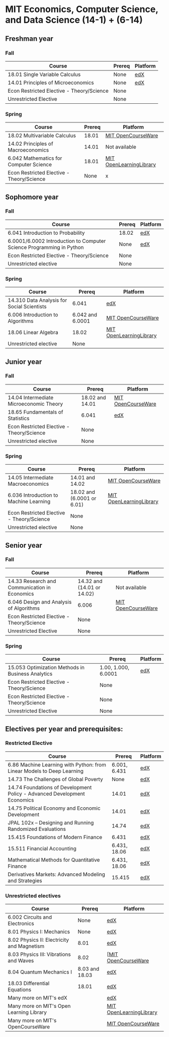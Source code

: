 # MIT Economics, Computer Science, and Data Science (14-1) + (6-14)

## Freshman year

### Fall

Course | Prereq | Platform
------------ | ------------- | ------------- 
18.01 Single Variable Calculus | None | [edX](https://www.edx.org/xseries/mitx-18.01x-single-variable-calculus)
14.01 Principles of Microeconomics | None | [edX](https://www.edx.org/course/microeconomics)
Econ Restricted Elective - Theory/Science | None |
Unrestricted Elective | None | 

###  Spring

Course | Prereq  | Platform
------------ | ------------- | ------------- 
18.02 Multivariable Calculus | 18.01 | [MIT OpenCourseWare](https://ocw.mit.edu/courses/mathematics/18-02sc-multivariable-calculus-fall-2010/)
14.02 Principles of Macroeconomics | 14.01 | Not available
6.042 Mathematics for Computer Science | 18.01 | [MIT OpenLearningLibrary](https://openlearninglibrary.mit.edu/courses/course-v1:OCW+6.042J+2T2019/about)
Econ Restricted Elective - Theory/Science | None | x

## Sophomore year

### Fall
Course | Prereq  | Platform
------------ | ------------- | ------------- 
6.041	Introduction to Probability | 18.02 | [edX]()
6.0001/6.0002 Introduction to Computer Science Programming in Python | None | [edX](https://www.edx.org/xseries/mitx-computational-thinking-using-python)
Econ Restricted Elective - Theory/Science | None |
Unrestricted elective | None |

### Spring
Course | Prereq  | Platform
------------ | ------------- | ------------- 
14.310 Data Analysis for Social Scientists | 6.041 | [edX]()
6.006 Introduction to Algorithms| 6.042 and 6.0001 | [MIT OpenCourseWare](https://ocw.mit.edu/courses/electrical-engineering-and-computer-science/6-006-introduction-to-algorithms-fall-2011/)
18.06 Linear Algebra | 18.02 | [MIT OpenLearningLibrary](https://openlearninglibrary.mit.edu/courses/course-v1:OCW+18.06SC+2T2019/about)
Unrestricted elective | None |


## Junior year

### Fall
Course | Prereq  | Platform
------------ | ------------- | ------------- 
14.04 Intermediate Microeconomic Theory	 | 18.02 and 14.01 | [MIT OpenCourseWare]()
18.65 Fundamentals of Statistics | 6.041 | [edX]()
Econ Restricted Elective - Theory/Science | None |
Unrestricted elective | None |


###  Spring

Course | Prereq  | Platform
------------ | ------------- | ------------- 
14.05 Intermediate Macroeconomics |  14.01 and 14.02 | [MIT OpenCourseWare]()
6.036 Introduction to Machine Learning | 18.02 and (6.0001 or 6.01) | [MIT OpenLearningLibrary](https://openlearninglibrary.mit.edu/courses/course-v1:MITx+6.036+1T2019/about)
Econ Restricted Elective - Theory/Science | None |
Unrestricted elective | None |


## Senior year

### Fall

Course | Prereq  | Platform
------------ | ------------- | ------------- 
14.33 Research and Communication in Economics |  14.32 and (14.01 or 14.02) | Not available
6.046 Design and Analysis of Algorithms	 | 6.006 | [MIT OpenCourseWare](https://ocw.mit.edu/courses/electrical-engineering-and-computer-science/6-046j-design-and-analysis-of-algorithms-spring-2015/index.htm)
Econ Restricted Elective - Theory/Science | None |
Unrestricted Elective | None |

###  Spring

Course | Prereq  | Platform
------------ | ------------- | ------------- 
15.053 Optimization Methods in Business Analytics	| 1.00, 1.000, 6.0001 | [edX]()
Econ Restricted Elective - Theory/Science | None |
Econ Restricted Elective - Theory/Science | None |
Unrestricted Elective | None |


## Electives per year and prerequisites:

### Restricted Elective

Course | Prereq  | Platform
------------ | ------------- | ------------- 
6.86 Machine Learning with Python: from Linear Models to Deep Learning| 6.001, 6.431 | [edX](https://www.edx.org/course/machine-learning-with-python-from-linear-models-to)
14.73 The Challenges of Global Poverty | None | [edX](https://www.edx.org/course/the-challenges-of-global-poverty)
14.74 Foundations of Development Policy - Advanced Development Economics | 14.01 | [edX](https://www.edx.org/course/foundations-of-development-policy)
14.75 Political Economy and Economic Development | 14.01 | [edX](https://www.edx.org/course/political-economy-and-economic-development)
JPAL 102x – Designing and Running Randomized Evaluations | 14.74  | [edX]()
15.415 Foundations of Modern Finance | 6.431 | [edX](https://www.edx.org/micromasters/mitx-finance)
15.511 Financial Accounting |  6.431, 18.06 | [edX](https://www.edx.org/course/finance-accounting)
Mathematical Methods for Quantitative Finance | 6.431, 18.06 | [edX](https://www.edx.org/course/mathematical-methods-for-quantitative-finance)
Derivatives Markets: Advanced Modeling and Strategies | 15.415 | [edX]()

### Unrestricted electives

Course | Prereq  | Platform
------------ | ------------- | ------------- 
6.002 Circuits and Electronics| None | [edX](https://www.edx.org/xseries/mitx-circuits-and-electronics)
8.01 Physics I: Mechanics | None | [edX](https://www.edx.org/xseries/mitx-introductory-mechanics)
8.02 Physics II: Electricity and Magnetism | 8.01 | [edX](https://www.edx.org/xseries/mitx-introductory-electricity-and-magnetism)
8.03 Physics III: Vibrations and Waves| 8.02| [[MIT OpenCourseWare](https://ocw.mit.edu/courses/physics/8-03sc-physics-iii-vibrations-and-waves-fall-2016/)
8.04 Quantum Mechanics I | 8.03 and 18.03 | [edX](https://www.edx.org/course/quantum-mechanics-a-first-course)
18.03 Differential Equations | 18.01 | [edX](https://www.edx.org/xseries/mitx-18.03x-differential-equations)
Many more on MIT's edX | | [edX](https://www.edx.org/school/mitx)
Many more on MIT's Open Learning Library | | [MIT OpenLearningLibrary](https://openlearning.mit.edu/courses-programs/open-learning-library)
Many more on MIT's OpenCourseWare | | [MIT OpenCourseWare](https://ocw.mit.edu/courses/audio-video-courses)

